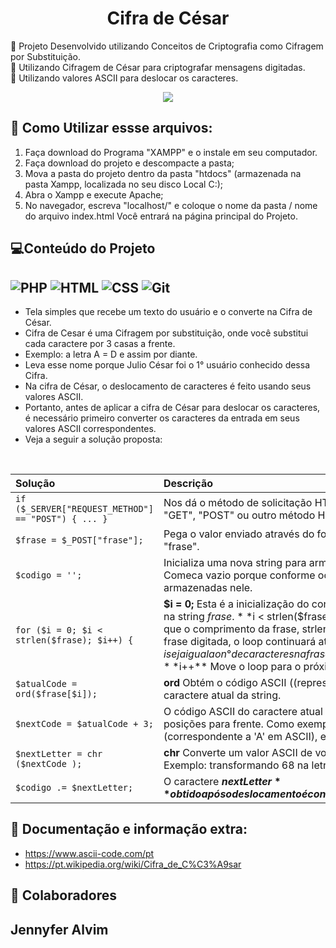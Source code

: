 <h1 align="center">Cifra de César </h1>

:pushpin:  Projeto Desenvolvido utilizando Conceitos de Criptografia como Cifragem por Substituição.<br>
:pencil: Utilizando Cifragem de César para criptografar mensagens digitadas.<br>
:pencil: Utilizando valores ASCII para deslocar os caracteres.


<p align="center"><img src="http://img.shields.io/static/v1?label=STATUS&message=EM%20DESENVOLVIMENTO&color=GREEN&style=for-the-badge"/></p>


## 📎 Como Utilizar essse arquivos:

1. Faça download do Programa "XAMPP" e o instale em seu computador.
2. Faça download do projeto e descompacte a pasta;
3. Mova a pasta do projeto dentro da pasta "htdocs" (armazenada na pasta Xampp, localizada no seu disco Local C:);
4. Abra o Xampp e execute Apache;
5. No navegador, escreva "localhost/" e coloque o nome da pasta / nome do arquivo index.html
 Você entrará na página principal do Projeto.

## 💻Conteúdo do Projeto
## ![PHP](https://img.shields.io/badge/-PHP-777BB4?style=for-the-badge&logo=php&logoColor=white) ![HTML](https://img.shields.io/badge/-HTML5-E34F26?style=for-the-badge&logo=html5&logoColor=white) ![CSS](https://img.shields.io/badge/-CSS3-1572B6?style=for-the-badge&logo=css3&logoColor=white)  ![Git](https://img.shields.io/badge/-Git-F05032?style=for-the-badge&logo=git&logoColor=white) 

  
- Tela simples que recebe um texto do usuário e o converte na Cifra de César.
- Cifra de Cesar é uma Cifragem por substituição, onde você substitui cada caractere por 3 casas a frente.
- Exemplo: a letra A = D e assim por diante.
- Leva esse nome porque Julio César foi o 1° usuário conhecido dessa Cifra.
- Na cifra de César, o deslocamento de caracteres é feito usando seus valores ASCII.
- Portanto, antes de aplicar a cifra de César para deslocar os caracteres, é necessário primeiro converter os caracteres da entrada em seus valores ASCII correspondentes.
- Veja a seguir a solução proposta:

<br>


| Solução  | Descrição                           |
| :---------- | :---------------------------------- |
| `if ($_SERVER["REQUEST_METHOD"] == "POST") { ... }`  |Nos dá o método de solicitação HTTP usado para acessar a página, seja "GET", "POST" ou outro método HTTP. |
| `$frase = $_POST["frase"];` | Pega o valor enviado através do formulário no HTML, onde o name é "frase".|
| `$codigo = '';` | Inicializa uma nova string para armazenar o codigo que será modificado. Comeca vazio porque conforme ocorre o loop, as letras serão armazenadas nele. |
| `for ($i = 0; $i < strlen($frase); $i++) {` | **$i = 0;** Esta é a inicialização do contador do loop, percorrer cada caractere na string $frase. **$i < strlen($frase);** Enquanto o valor de $i for menor que o comprimento da frase, strlen  =  retorna  o n° total de caracteres na frase digitada, o loop continuará até que $i seja igual ao n° de caracteres na frase para que cada caractere seja processado. **$i++** Move o loop para o próximo caractere na string $frase. |
| `$atualCode = ord($frase[$i]); ` | **ord** Obtém o código ASCII ((representação numérica de caracteres) ) do caractere atual da string. |
| ` $nextCode = $atualCode + 3; ` | O código ASCII do caractere atual ($atualCode) é deslocado por três posições para frente. Como exemplo, se o $atualCode for 65 (correspondente a 'A' em ASCII), então $nextCode será 65 + 3 = 68.|
| `$nextLetter = chr ($nextCode ); ` | **chr** Converte um valor ASCII de volta para o caractere correspondente. Exemplo: transformando 68 na letra D |
| ` $codigo .= $nextLetter; ` | O caractere **$nextLetter** obtido após o deslocamento  é concatenado à string **$codigo**|


## :pencil: Documentação e informação extra:
- https://www.ascii-code.com/pt
- https://pt.wikipedia.org/wiki/Cifra_de_C%C3%A9sar
## :pushpin: Colaboradores

<h2>Jennyfer Alvim</h2> 


